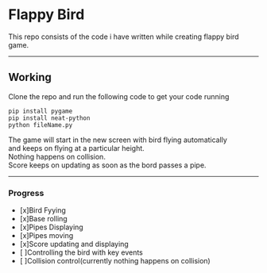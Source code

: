 # Flappy Bird
This repo consists of the code i have written while creating flappy bird game.
___
## Working 
Clone the repo and run the following code to get your code running
```shell script
pip install pygame
pip install neat-python
python fileName.py
```
The game will start in the new screen with bird flying automatically <br>and keeps on flying at a particular height.<br>
Nothing happens on collision.<br>
Score keeps on updating as soon as the bord passes a pipe.

___
### Progress
* [x]Bird Fyying
* [x]Base rolling
* [x]Pipes Displaying
* [x]Pipes moving
* [x]Score updating and displaying
* [ ]Controlling the bird with key events
* [ ]Collision control(currently nothing happens on collision)
